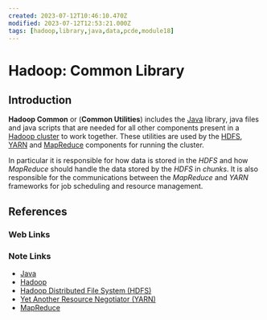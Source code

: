 ```yaml
---
created: 2023-07-12T10:46:10.470Z
modified: 2023-07-12T12:53:21.000Z
tags: [hadoop,library,java,data,pcde,module18]
---
```

# Hadoop: Common Library

## Introduction

**Hadoop Common** or (**Common Utilities**) includes
the [Java][-java] library, java files and java scripts that are needed for
all other components present in a [Hadoop cluster][-hadoop] to work together.
These utilities are used by the [HDFS][-hdfs], [YARN][-yarn] and
[MapReduce][-mr] components for running the cluster.

In particular it is responsible for how data is stored in the *HDFS* and
how *MapReduce* should handle the data stored by the *HDFS* in *chunks*.
It is also responsible for the communications between the *MapReduce* and
*YARN* frameworks for job scheduling and resource management.

## References

### Web Links

<!-- Hidden References -->

### Note Links

* [Java][-java]
* [Hadoop][-hadoop]
* [Hadoop Distributed File System (HDFS)][-hdfs]
* [Yet Another Resource Negotiator (YARN)][-yarn]
* [MapReduce][-mr]

<!-- Hidden References -->
[-java]: java.md "Java"
[-hadoop]: hadoop.md "Hadoop"
[-hdfs]: hadoop-dfs.md "Hadoop Distributed File System (HDFS)"
[-yarn]: hadoop-yarn.md "Hadoop: YARN"
[-mr]: hadoop-map-reduce.md "Hadoop: MapReduce"
